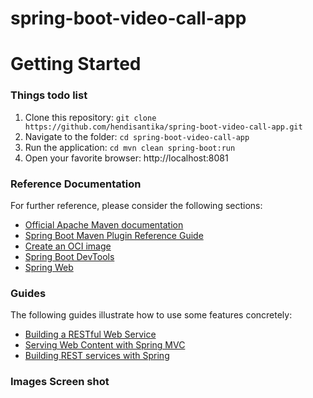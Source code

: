 # spring-boot-video-call-app

# Getting Started

### Things todo list

1. Clone this repository: `git clone https://github.com/hendisantika/spring-boot-video-call-app.git`
2. Navigate to the folder: `cd spring-boot-video-call-app`
3. Run the application: `cd mvn clean spring-boot:run`
4. Open your favorite browser: http://localhost:8081

### Reference Documentation

For further reference, please consider the following sections:

* [Official Apache Maven documentation](https://maven.apache.org/guides/index.html)
* [Spring Boot Maven Plugin Reference Guide](https://docs.spring.io/spring-boot/docs/3.2.3/maven-plugin/reference/html/)
* [Create an OCI image](https://docs.spring.io/spring-boot/docs/3.2.3/maven-plugin/reference/html/#build-image)
* [Spring Boot DevTools](https://docs.spring.io/spring-boot/docs/3.2.3/reference/htmlsinge/index.html#using.devtools)
* [Spring Web](https://docs.spring.io/spring-boot/docs/3.2.3/reference/htmlsinge/index.html#web)

### Guides

The following guides illustrate how to use some features concretely:

* [Building a RESTful Web Service](https://spring.io/guides/gs/rest-service/)
* [Serving Web Content with Spring MVC](https://spring.io/guides/gs/serving-web-content/)
* [Building REST services with Spring](https://spring.io/guides/tutorials/rest/)

### Images Screen shot

